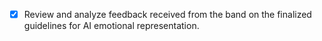 - [x] Review and analyze feedback received from the band on the finalized guidelines for AI emotional representation.